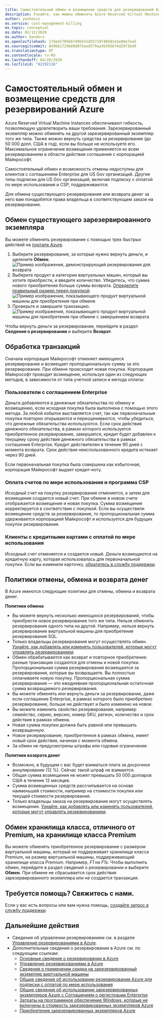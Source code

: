 ```yaml
---
title: Самостоятельный обмен и возмещение средств для резервирований Azure
description: Узнайте, как можно обменять Azure Reserved Virtual Machine Instances или вернуть деньги за них.
author: yashesvi
ms.service: cost-management-billing
ms.topic: conceptual
ms.date: 02/12/2020
ms.author: banders
ms.openlocfilehash: 174ed17056bf49b541d55719f4058141e88e7ea5
ms.sourcegitcommit: 849bb1729b89d075eed579aa36395bf4d29f3bd9
ms.translationtype: HT
ms.contentlocale: ru-RU
ms.lasthandoff: 04/28/2020
ms.locfileid: "82192116"
---
```

# <a name="self-service-exchanges-and-refunds-for-azure-reservations"></a>Самостоятельный обмен и возмещение средств для резервирований Azure

Azure Reserved Virtual Machine Instances обеспечивают гибкость, позволяющую удовлетворить ваши требования. Зарезервированный экземпляр можно обменять на другой зарезервированный экземпляр того же типа. Также можно вернуть средства за резервирование (до 50 000 долл. США в год), если вы больше не используете его. Максимальное ограничение возмещения применяется ко всем резервированиям в области действия соглашения с корпорацией Майкрософт.

Самостоятельный обмен и возможность отмены недоступны для клиентов с соглашением Enterprise для US Gov организаций. Другие типы подписки для US Gov организаций, включая подписку с оплатой по мере использования и CSP, поддерживаются.

Для обмена существующего резервирования или возврата денег за него вам понадобятся права владельца в соответствующем заказе на резервирование.

## <a name="exchange-an-existing-reserved-instance"></a>Обмен существующего зарезервированного экземпляра

Вы можете обменять резервирование с помощью трех быстрых действий на [портале Azure](https://portal.azure.com/#blade/Microsoft_Azure_Reservations/ReservationsBrowseBlade).

1. Выберите резервирования, за которые нужно вернуть деньги, и щелкните **Обмен**.  
    ![Пример изображения, демонстрирующий резервирования для возврата](./media/exchange-and-refund-azure-reservations/exchange-refund-return.png)
2. Выберите продукт в категории виртуальных машин, который вы хотите приобрести, и введите количество. Убедитесь, что сумма нового приобретения больше суммы возврата. [Определите правильный размер перед покупкой](../../virtual-machines/windows/prepay-reserved-vm-instances.md#determine-the-right-vm-size-before-you-buy).  
    ![Пример изображения, показывающего продукт виртуальной машины для приобретения при обмене](./media/exchange-and-refund-azure-reservations/exchange-refund-select-purchase.png)
3. Проверьте и завершите транзакцию.  
    ![Пример изображения, показывающего продукт виртуальной машины для приобретения при обмене с завершением возврата](./media/exchange-and-refund-azure-reservations/exchange-refund-confirm-exchange.png)

Чтобы вернуть деньги за резервирование, перейдите в раздел **Сведения о резервировании** и выберите **Возврат**.

## <a name="how-transactions-are-processed"></a>Обработка транзакций

Сначала корпорация Майкрософт отменяет имеющееся резервирование и возмещает пропорциональную сумму за это резервирование. При обмене происходит новая покупка. Корпорация Майкрософт проводит возмещение, используя один из следующих методов, в зависимости от типа учетной записи и метода оплаты:

### <a name="enterprise-agreement-customers"></a>Пользователи с соглашением Enterprise

Деньги добавляются в денежные обязательства по обмену и возмещению, если исходная покупка была выполнена с помощью этого метода. За любой избыток выставляется счет, так как первоначальные покупки повторно открываются и переоцениваются, чтобы убедиться, что денежные обязательства используются. Если срок действия денежного обязательства, в рамках которого используется приобретенное резервирование, завершился, кредит будет добавлен к текущему сроку действия денежного обязательства в рамках соглашения Enterprise. Кредит действителен в течение 90 дней с момента возврата. Срок действия неиспользованного кредита истекает через 90 дней.

Если первоначальная покупка была совершена как избыточная, корпорация Майкрософт выдает кредит-ноту.

### <a name="pay-as-you-go-invoice-payments-and-csp-program"></a>Оплата счетов по мере использования и программа CSP

Исходный счет на покупку резервирования отменяется, а затем для возмещения создается новый счет. При обмене в новом счете отображается возмещение и новая покупка. Сумма возмещения корректируется в соответствии с покупкой. Если вы осуществили возмещение средств за резервирование, то пропорциональная сумма удерживается корпорацией Майкрософт и используется для будущих покупок резервирования.

### <a name="pay-as-you-go-credit-card-customers"></a>Клиенты с кредитными картами с оплатой по мере использования

Исходный счет отменяется и создается новый. Деньги возмещаются на кредитную карту, которая использовалась для первоначальной покупки. Если вы изменили карточку, [обратитесь в службу поддержки](https://portal.azure.com/#blade/Microsoft_Azure_Support/HelpAndSupportBlade/newsupportrequest).

## <a name="cancel-exchange-and-refund-policies"></a>Политики отмены, обмена и возврата денег

В Azure имеются следующие политики для отмены, обмена и возврата денег.

**Политики обмена**

- Вы можете вернуть несколько имеющихся резервирований, чтобы приобрести новое резервирование того же типа. Нельзя обменять резервирования одного типа на другой. Например, нельзя вернуть резервирование виртуальной машины для приобретения резервирования SQL.
- Только владельцы резервирования могут осуществлять обмен. [Узнайте, как добавлять или изменять пользователей, которые могут управлять резервированием](manage-reserved-vm-instance.md#add-or-change-users-who-can-manage-a-reservation).
- Обмен обрабатывается как возврат и повторное приобретение: разные транзакции создаются для отмены и новой покупки. Пропорциональная сумма резервирования возмещается за резервирования, которые вы возвращаете. Вы полностью оплачиваете новую покупку. Пропорциональная сумма резервирования — это ежедневная пропорциональная остаточная сумма возвращаемого резервирования.
- Вы можете обменять или вернуть деньги за резервирование, даже если соглашение Enterprise, в рамках которого было приобретено резервирование, больше не действует и было изменено на новое.
- Вы можете изменить свойство резервирования, например семейство, серию, версию, номер SKU, регион, количество и срок действия в рамках обмена.
- Новая сумма покупки должна быть равной или превышать возвращенную.
- Новое резервирование, приобретенное в рамках обмена, имеет новый срок действия, начиная с момента обмена.
- За обмен не предусмотрены штрафы или годовые ограничения.

**Политики возврата денег**
- Возможно, в будущем с вас будет взиматься плата за досрочное аннулирование (12 %). Сейчас такой штраф не взимается.
- Общая сумма возмещения не может превышать 50 000 долларов США в течение 12 месяцев.
- Сумма возмещенных средств рассчитывается на основе наименьшей стоимости, например на стоимости покупки или текущей стоимости резервирования.
- Только владельцы заказа на резервирование могут осуществлять возмещение. [Узнайте, как добавлять или изменять пользователей, которые могут управлять резервированием](manage-reserved-vm-instance.md#add-or-change-users-who-can-manage-a-reservation).

## <a name="exchange-non-premium-storage-for-premium-storage"></a>Обмен хранилища класса, отличного от Premium, на хранилище класса Premium

Вы можете обменять приобретенное резервирование с размером виртуальной машины, который не поддерживает хранилище класса Premium, на размер виртуальной машины, поддерживающий хранилище класса Premium. Например, _F1_ на _F1s_. Чтобы выполнить обмен, перейдите в раздел сведений о резервировании и выберите **Обмен**. При обмене не сбрасывается срок действия зарезервированного экземпляра или не создается транзакция.

## <a name="need-help-contact-us"></a>Требуется помощь? Свяжитесь с нами.

Если у вас есть вопросы или вам нужна помощь, [создайте запрос в службу поддержки](https://portal.azure.com/#blade/Microsoft_Azure_Support/HelpAndSupportBlade/newsupportrequest).

## <a name="next-steps"></a>Дальнейшие действия

- Сведения об управлении резервированием см. в разделе [Управление резервированиями в Azure](manage-reserved-vm-instance.md).
- Дополнительные сведения о резервировании в Azure см. по следующим ссылкам:
    - [Основные сведения о резервировании в Azure](save-compute-costs-reservations.md)
    - [Управление резервированиями в Azure](manage-reserved-vm-instance.md)
    - [Сведения о применении скидки на зарезервированный экземпляр виртуальной машины](../manage/understand-vm-reservation-charges.md)
    - [Общие сведения об использовании резервирования Azure для подписки с оплатой по мере использования](understand-reserved-instance-usage.md)
    - [Общие сведения об использовании зарезервированных экземпляров Azure с Соглашением о регистрации Enterprise](understand-reserved-instance-usage-ea.md)
    - [Затраты на программное обеспечение Windows, которые не включены в стоимость зарезервированных экземпляров Azure](reserved-instance-windows-software-costs.md)
    - [Приобретение зарезервированных экземпляров Azure](/partner-center/azure-reservations)
